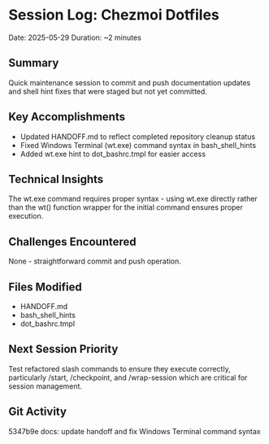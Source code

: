 # Session Log: Chezmoi Dotfiles
Date: 2025-05-29
Duration: ~2 minutes

## Summary
Quick maintenance session to commit and push documentation updates and shell hint fixes that were staged but not yet committed.

## Key Accomplishments
- Updated HANDOFF.md to reflect completed repository cleanup status
- Fixed Windows Terminal (wt.exe) command syntax in bash_shell_hints
- Added wt.exe hint to dot_bashrc.tmpl for easier access

## Technical Insights
The wt.exe command requires proper syntax - using wt.exe directly rather than the wt() function wrapper for the initial command ensures proper execution.

## Challenges Encountered
None - straightforward commit and push operation.

## Files Modified
- HANDOFF.md
- bash_shell_hints
- dot_bashrc.tmpl

## Next Session Priority
Test refactored slash commands to ensure they execute correctly, particularly /start, /checkpoint, and /wrap-session which are critical for session management.

## Git Activity
5347b9e docs: update handoff and fix Windows Terminal command syntax